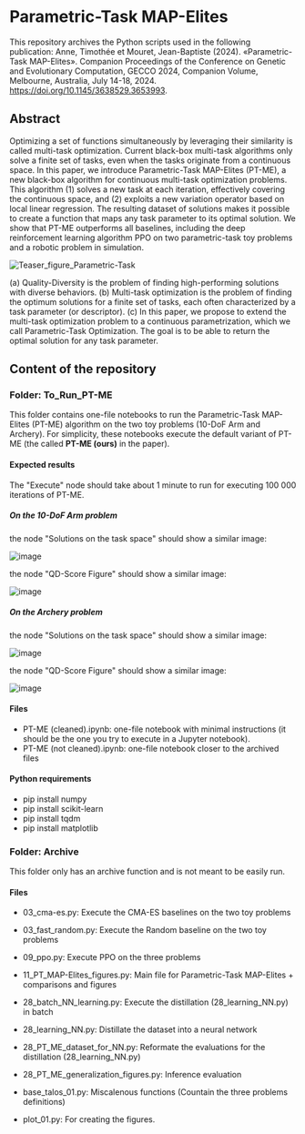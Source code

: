 # Parametric-Task MAP-Elites 

This repository archives the Python scripts used in the following publication:
Anne, Timothée et Mouret, Jean-Baptiste (2024). «Parametric-Task MAP-Elites». Companion Proceedings of the Conference on Genetic and Evolutionary Computation, GECCO 2024, Companion Volume, Melbourne, Australia, July 14-18, 2024. https://doi.org/10.1145/3638529.3653993.

## Abstract
Optimizing a set of functions simultaneously by leveraging their similarity is called multi-task optimization. Current black-box multi-task algorithms only solve a finite set of tasks, even when the tasks originate from a continuous space. In this paper, we introduce Parametric-Task MAP-Elites (PT-ME), a new black-box algorithm for continuous multi-task optimization problems. This algorithm (1) solves a new task at each iteration, effectively covering the continuous space, and (2) exploits a new variation operator based on local linear regression. The resulting dataset of solutions makes it possible to create a function that maps any task parameter to its optimal solution. We show that PT-ME outperforms all baselines, including the deep reinforcement learning algorithm PPO on two parametric-task toy problems and a robotic problem in simulation. 

![Teaser_figure_Parametric-Task](https://github.com/hucebot/Parametric-Task_MAP-Elites/assets/72027302/d2ebbc74-05da-487f-8d76-05fab2056c0d)

(a) Quality-Diversity is the problem of finding high-performing solutions with diverse behaviors. (b) Multi-task optimization is the problem of finding the optimum solutions for a finite set of tasks, each often characterized by a task parameter (or descriptor). (c) In this paper, we propose to extend the multi-task optimization problem to a continuous parametrization, which we call Parametric-Task Optimization. The goal is to be able to return the optimal solution for any task parameter.

## Content of the repository

### Folder: To_Run_PT-ME

This folder contains one-file notebooks to run the Parametric-Task MAP-Elites (PT-ME) algorithm on the two toy problems (10-DoF Arm and Archery).
For simplicity, these notebooks execute the default variant of PT-ME (the called **PT-ME (ours)** in the paper).

#### Expected results

The "Execute" node should take about 1 minute to run for executing 100 000 iterations of PT-ME.

##### On the 10-DoF Arm problem
the node "Solutions on the task space" should show a similar image:

![image](https://github.com/hucebot/Parametric-Task_MAP-Elites/assets/72027302/ca81af3b-f399-4638-bf16-23fa585f4774)

the node "QD-Score Figure" should show a similar image:

![image](https://github.com/hucebot/Parametric-Task_MAP-Elites/assets/72027302/63aa17ee-4046-4291-bb2b-da2f8cf8b0ce)

##### On the Archery problem
the node "Solutions on the task space" should show a similar image:

![image](https://github.com/hucebot/Parametric-Task_MAP-Elites/assets/72027302/f9d4162a-398b-41a2-a1fd-b0014f2bce81)

the node "QD-Score Figure" should show a similar image:

![image](https://github.com/hucebot/Parametric-Task_MAP-Elites/assets/72027302/a4a79559-0729-4922-a143-382f10ceb372)


#### Files
 - PT-ME (cleaned).ipynb: one-file notebook with minimal instructions (it should be the one you try to execute in a Jupyter notebook). 
 - PT-ME (not cleaned).ipynb: one-file notebook closer to the archived files

#### Python requirements

 - pip install numpy
 - pip install scikit-learn
 - pip install tqdm
 - pip install matplotlib

### Folder: Archive

This folder only has an archive function and is not meant to be easily run.

#### Files

 - 03_cma-es.py: Execute the CMA-ES baselines on the two toy problems

 - 03_fast_random.py: Execute the Random baseline on the two toy problems

 - 09_ppo.py: Execute PPO on the three problems

 - 11_PT_MAP-Elites_figures.py: Main file for Parametric-Task MAP-Elites + comparisons and figures

 - 28_batch_NN_learning.py: Execute the distillation (28_learning_NN.py) in batch

 - 28_learning_NN.py: Distillate the dataset into a neural network

 - 28_PT_ME_dataset_for_NN.py: Reformate the evaluations for the distillation (28_learning_NN.py)

 - 28_PT_ME_generalization_figures.py: Inference evaluation

 - base_talos_01.py: Miscalenous functions (Countain the three problems definitions)

 - plot_01.py: For creating the figures.
